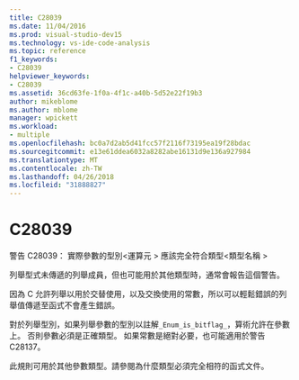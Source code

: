 ```yaml
---
title: C28039
ms.date: 11/04/2016
ms.prod: visual-studio-dev15
ms.technology: vs-ide-code-analysis
ms.topic: reference
f1_keywords:
- C28039
helpviewer_keywords:
- C28039
ms.assetid: 36cd63fe-1f0a-4f1c-a40b-5d52e22f19b3
author: mikeblome
ms.author: mblome
manager: wpickett
ms.workload:
- multiple
ms.openlocfilehash: bc0a7d2ab5d41fcc57f2116f73195ea19f28bdac
ms.sourcegitcommit: e13e61ddea6032a8282abe16131d9e136a927984
ms.translationtype: MT
ms.contentlocale: zh-TW
ms.lasthandoff: 04/26/2018
ms.locfileid: "31888827"
---
```

# <a name="c28039"></a>C28039
警告 C28039： 實際參數的型別\<運算元 > 應該完全符合類型\<類型名稱 >

 列舉型式未傳遞的列舉成員，但也可能用於其他類型時，通常會報告這個警告。

 因為 C 允許列舉以用於交替使用，以及交換使用的常數，所以可以輕鬆錯誤的列舉值傳遞至函式不會產生錯誤。

 對於列舉型別，如果列舉參數的型別以註解`_Enum_is_bitflag_`，算術允許在參數上。 否則參數必須是正確類型。 如果常數是絕對必要，也可能適用於警告 C28137。

 此規則可用於其他參數類型。請參閱為什麼類型必須完全相符的函式文件。